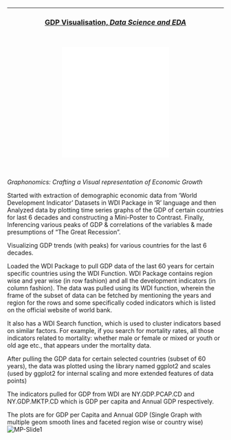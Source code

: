 <p align="center">
  
  ___
</p>
<h3 align="center">
  
  [GDP Visualisation, _Data Science and EDA_](https://github.com/arif9799/GDP-Visualisation)
</h3>
<br>

<p align="center">
  <img src="https://github.com/arif9799/arif9799/blob/main/gifs/GDPVisualisation.gif" width="250" alt="Description">
</p>
<br>

_Graphonomics: Crafting a Visual representation of Economic Growth_ 

Started with extraction of demographic economic data from ‘World Development Indicator’ Datasets in WDI Package in ‘R’ language and then Analyzed data by plotting time series graphs of the GDP of certain countries for last 6 decades and constructing a Mini-Poster to Contrast. Finally, Inferencing various peaks of GDP & correlations of the variables & made presumptions of “The Great Recession”.
<br>

Visualizing GDP trends (with peaks) for various countries for the last 6 decades.    

Loaded the WDI Package to pull GDP data of the last 60 years for certain specific countries using the WDI Function.
WDI Package contains region wise and year wise (in row fashion) and all the development indicators (in column fashion). 
The data was pulled using its WDI function, wherein the frame of the subset of data can be fetched by mentioning the years 
and region for the rows and some specifically coded indicators which is listed on the official website of world bank. 

It also has a WDI Search function, which is used to cluster indicators based on similar factors.
For example, if you search for mortality rates, all those indicators related to mortality: whether male or female or mixed 
or youth or old age etc., that appears under the mortality data.

After pulling the GDP data for certain selected countries (subset of 60 years), the data was plotted using the library named ggplot2 
and scales (used by ggplot2 for internal scaling and more extended features of data points)

The indicators pulled for GDP from WDI are NY.GDP.PCAP.CD and NY.GDP.MKTP.CD which is GDP per capita and Annual GDP respectively.
 
The plots are for GDP per Capita and Annual GDP (Single Graph with multiple geom smooth lines and faceted region wise or country wise) 
![MP-Slide1](https://user-images.githubusercontent.com/93501171/143091122-2aa820aa-a962-4eff-b04f-a668241d83d9.jpg)
